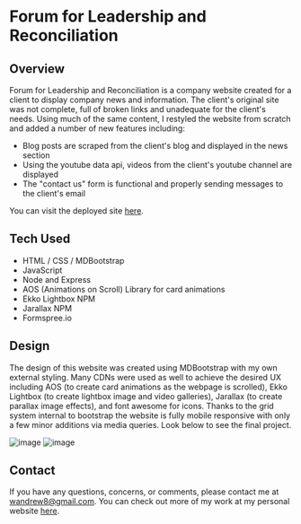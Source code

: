 # Forum for Leadership and Reconciliation

## Overview 
Forum for Leadership and Reconciliation is a company website created for a client to display company news and information. The client's original site was not complete, full of broken links and unadequate for the client's needs. Using much of the same content, I restyled the website from scratch and added a number of new features including:
* Blog posts are scraped from the client's blog and displayed in the news section
* Using the youtube data api, videos from the client's youtube channel are displayed 
* The "contact us" form is functional and properly sending messages to the client's email

You can visit the deployed site [here](https://forumlr.herokuapp.com/).

## Tech Used 
* HTML / CSS / MDBootstrap
* JavaScript
* Node and Express 
* AOS (Animations on Scroll) Library for card animations
* Ekko Lightbox NPM
* Jarallax NPM
* Formspree.io

## Design
The design of this website was created using MDBootstrap with my own external styling. Many CDNs were used as well to achieve the desired UX including AOS (to create card animations as the webpage is scrolled), Ekko Lightbox (to create lightbox image and video galleries), Jarallax (to create parallax image effects), and font awesome for icons. Thanks to the grid system internal to bootstrap the website is fully mobile responsive with only a few minor additions via media queries. Look below to see the final project. 

![image](./public/images/news-desktop.gif) ![image](images/mobile.gif)

## Contact
If you have any questions, concerns, or comments, please contact me at wandrew8@gmail.com. You can check out more of my work at my personal website [here](http://www.andrewjohnweiss.com).